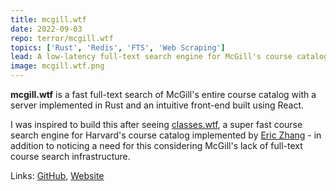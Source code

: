 ```yaml
---
title: mcgill.wtf
date: 2022-09-03
repo: terror/mcgill.wtf
topics: ['Rust', 'Redis', 'FTS', 'Web Scraping']
lead: A low-latency full-text search engine for McGill's course catalog.
image: mcgill.wtf.png
---
```


**mcgill.wtf** is a fast full-text search of McGill's entire course catalog with
a server implemented in Rust and an intuitive front-end built using React.

I was inspired to build this after seeing [classes.wtf](https://classes.wtf/), a
super fast course search engine for Harvard's course catalog implemented by
[Eric Zhang](https://www.ekzhang.com/) - in addition to noticing a need for this
considering McGill's lack of full-text course search infrastructure.

Links: [GitHub](https://github.com/terror/mcgill.wtf),
[Website](https://mcgill.wtf/)
